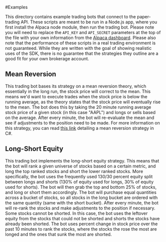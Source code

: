 #Examples

This directory contains example trading bots that connect to the paper-trading API.  These scripts are meant to be run in a Node.js app, where you first install the Alpaca node module, then run the trading bot.  Please note you will need to replace the `API_KEY` and `API_SECRET` parameters at the top of the file with your own information from the [Alpaca dashboard](https://app.alpaca.markets/).  Please also note that the performance of these scripts in a real trading environment is not guaranteed. While they are written with the goal of showing realistic uses of the SDK, there is no guarantee that the strategies they outline are a good fit for your own brokerage account.

## Mean Reversion

This trading bot bases its strategy on a mean reversion theory, which essentially in the long run, the stock price will correct to the mean.  This means we'd want to execute trades when the stock price is below the running average, as the theory states that the stock price will eventually rise to the mean.  The bot does this by taking the 20 minute running average stock price of a given stock (in this case "AAPL") and longs or sells based on the average.  After every minute, the bot will re-evaluate the mean and see if adjustments to the position need to be made.  For more information on this strategy, you can read [this link](https://medium.com/automation-generation/a-simple-mean-reversion-stock-trading-script-in-c-fdd3d147af95) detailing a mean reversion strategy in C#.

## Long-Short Equity
This trading bot implements the long-short equity strategy.  This means that the bot will rank a given universe of stocks based on a certain metric, and long the top ranked stocks and short the lower ranked stocks.  More specifically, the bot uses the frequently used 130/30 percent equity split between longs and shorts (130% of equity used for longs, 30% of equity used for shorts).  The bot will then grab the top and bottom 25% of stocks, and long or short them accordingly.  The bot will purchase equal quantities across a bucket of stocks, so all stocks in the long bucket are ordered with the same quantity (same with the short bucket).  After every minute, the bot will re-rank the stocks and make adjustments to the position if necessary.
Some stocks cannot be shorted.  In this case, the bot uses the leftover equity from the stocks that could not be shorted and shorts the stocks have already been shorted.
The bot uses percent change in stock price over the past 10 minutes to rank the stocks, where the stocks the rose the most are longed and the ones that sunk the most are shorted.